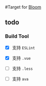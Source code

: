 #Target for [Bloom](https://github.com/titancat/bloom)

## todo
### Build Tool
- [x] 支持 `ESLint`
- [x] 支持 `.vue`
- [ ] 支持 `.less`
- [ ] 支持 `ava`


